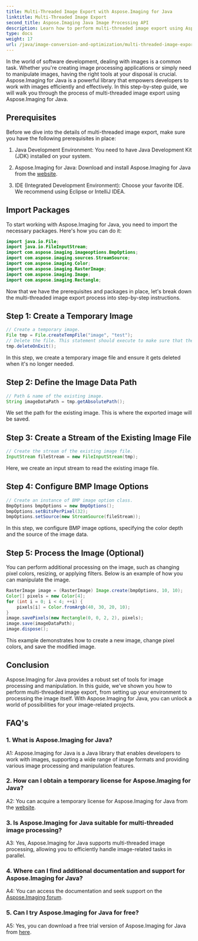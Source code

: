 ```yaml
---
title: Multi-Threaded Image Export with Aspose.Imaging for Java
linktitle: Multi-Threaded Image Export
second_title: Aspose.Imaging Java Image Processing API
description: Learn how to perform multi-threaded image export using Aspose.Imaging for Java. Master image processing and manipulation with this step-by-step guide.
type: docs
weight: 17
url: /java/image-conversion-and-optimization/multi-threaded-image-export.html/
---
```

In the world of software development, dealing with images is a common task. Whether you're creating image processing applications or simply need to manipulate images, having the right tools at your disposal is crucial. Aspose.Imaging for Java is a powerful library that empowers developers to work with images efficiently and effectively. In this step-by-step guide, we will walk you through the process of multi-threaded image export using Aspose.Imaging for Java.

## Prerequisites

Before we dive into the details of multi-threaded image export, make sure you have the following prerequisites in place:

1. Java Development Environment: You need to have Java Development Kit (JDK) installed on your system.

2. Aspose.Imaging for Java: Download and install Aspose.Imaging for Java from the [website](https://releases.aspose.com/imaging/java/).

3. IDE (Integrated Development Environment): Choose your favorite IDE. We recommend using Eclipse or IntelliJ IDEA.

## Import Packages

To start working with Aspose.Imaging for Java, you need to import the necessary packages. Here's how you can do it:

```java
import java.io.File;
import java.io.FileInputStream;
import com.aspose.imaging.imageoptions.BmpOptions;
import com.aspose.imaging.sources.StreamSource;
import com.aspose.imaging.Color;
import com.aspose.imaging.RasterImage;
import com.aspose.imaging.Image;
import com.aspose.imaging.Rectangle;
```

Now that we have the prerequisites and packages in place, let's break down the multi-threaded image export process into step-by-step instructions.

## Step 1: Create a Temporary Image

```java
// Create a temporary image.
File tmp = File.createTempFile("image", "test");
// Delete the file. This statement should execute to make sure that the resource is properly disposed of.
tmp.deleteOnExit();
```

In this step, we create a temporary image file and ensure it gets deleted when it's no longer needed.

## Step 2: Define the Image Data Path

```java
// Path & name of the existing image.
String imageDataPath = tmp.getAbsolutePath();
```

We set the path for the existing image. This is where the exported image will be saved.

## Step 3: Create a Stream of the Existing Image File

```java
// Create the stream of the existing image file.
InputStream fileStream = new FileInputStream(tmp);
```

Here, we create an input stream to read the existing image file.

## Step 4: Configure BMP Image Options

```java
// Create an instance of BMP image option class.
BmpOptions bmpOptions = new BmpOptions();
bmpOptions.setBitsPerPixel(32);
bmpOptions.setSource(new StreamSource(fileStream));
```

In this step, we configure BMP image options, specifying the color depth and the source of the image data.

## Step 5: Process the Image (Optional)

You can perform additional processing on the image, such as changing pixel colors, resizing, or applying filters. Below is an example of how you can manipulate the image.

```java
RasterImage image = (RasterImage) Image.create(bmpOptions, 10, 10);
Color[] pixels = new Color[4];
for (int i = 0; i < 4; ++i) {
    pixels[i] = Color.fromArgb(40, 30, 20, 10);
}
image.savePixels(new Rectangle(0, 0, 2, 2), pixels);
image.save(imageDataPath);
image.dispose();
```

This example demonstrates how to create a new image, change pixel colors, and save the modified image.

## Conclusion

Aspose.Imaging for Java provides a robust set of tools for image processing and manipulation. In this guide, we've shown you how to perform multi-threaded image export, from setting up your environment to processing the image itself. With Aspose.Imaging for Java, you can unlock a world of possibilities for your image-related projects.

## FAQ's

### 1. What is Aspose.Imaging for Java?

A1: Aspose.Imaging for Java is a Java library that enables developers to work with images, supporting a wide range of image formats and providing various image processing and manipulation features.

### 2. How can I obtain a temporary license for Aspose.Imaging for Java?

A2: You can acquire a temporary license for Aspose.Imaging for Java from the [website](https://purchase.aspose.com/temporary-license/).

### 3. Is Aspose.Imaging for Java suitable for multi-threaded image processing?

A3: Yes, Aspose.Imaging for Java supports multi-threaded image processing, allowing you to efficiently handle image-related tasks in parallel.

### 4. Where can I find additional documentation and support for Aspose.Imaging for Java?

A4: You can access the documentation and seek support on the [Aspose.Imaging forum](https://forum.aspose.com/).

### 5. Can I try Aspose.Imaging for Java for free?

A5: Yes, you can download a free trial version of Aspose.Imaging for Java from [here](https://releases.aspose.com/).
